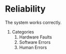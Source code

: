 # Reliability

The system works correctly.

1. Categories
   1. Hardware Faults
   2. Software Errors
   3. Human Errors
